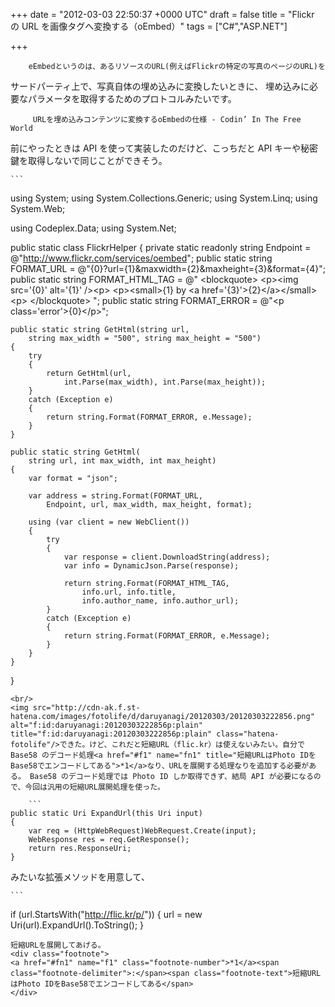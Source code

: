 
+++
date = "2012-03-03 22:50:37 +0000 UTC"
draft = false
title = "Flickr の URL を画像タグへ変換する（oEmbed）"
tags = ["C#","ASP.NET"]

+++
>
        eEmbedというのは、あるリソースのURL(例えばFlickrの特定の写真のページのURL)を
サードパーティ上で、写真自体の埋め込みに変換したいときに、
埋め込みに必要なパラメータを取得するためのプロトコルみたいです。

         URLを埋め込みコンテンツに変換するoEmbedの仕様 - Codin’ In The Free World
    
前にやったときは API を使って実装したのだけど、こっちだと API キーや秘密鍵を取得しないで同じことができそう。

    ```
using System;
using System.Collections.Generic;
using System.Linq;
using System.Web;

using Codeplex.Data;
using System.Net;

public static class FlickrHelper
{
    private static readonly string Endpoint = 
        @"http://www.flickr.com/services/oembed";
    public static string FORMAT_URL = 
        @"{0}?url={1}&amp;maxwidth={2}&amp;maxheight={3}&amp;format={4}";
    public static string FORMAT_HTML_TAG = @"
&lt;blockquote>
&lt;p>&lt;img src=&#39;{0}&#39; alt=&#39;{1}&#39; />&lt;p>
&lt;p>&lt;small>{1} by &lt;a href=&#39;{3}&#39;>{2}&lt;/a>&lt;/small>&lt;p>
&lt;/blockquote>
";
    public static string FORMAT_ERROR = 
        @"&lt;p class=&#39;error&#39;>{0}&lt;/p>";

    public static string GetHtml(string url,
        string max_width = "500", string max_height = "500")
    {
        try
        {
            return GetHtml(url, 
                int.Parse(max_width), int.Parse(max_height));
        }
        catch (Exception e)
        {
            return string.Format(FORMAT_ERROR, e.Message);
        }
    }

    public static string GetHtml(
        string url, int max_width, int max_height)
    {
        var format = "json";

        var address = string.Format(FORMAT_URL,
            Endpoint, url, max_width, max_height, format);

        using (var client = new WebClient())
        {
            try
            {
                var response = client.DownloadString(address);
                var info = DynamicJson.Parse(response);

                return string.Format(FORMAT_HTML_TAG,
                    info.url, info.title,
                    info.author_name, info.author_url);
            }
            catch (Exception e)
            {
                return string.Format(FORMAT_ERROR, e.Message);
            }
        }
    }
}
```
<br/>
<img src="http://cdn-ak.f.st-hatena.com/images/fotolife/d/daruyanagi/20120303/20120303222856.png" alt="f:id:daruyanagi:20120303222856p:plain" title="f:id:daruyanagi:20120303222856p:plain" class="hatena-fotolife"/>できた。けど、これだと短縮URL（flic.kr）は使えないみたい。自分で Base58 のデコード処理<a href="#f1" name="fn1" title="短縮URLはPhoto IDをBase58でエンコードしてある">*1</a>なり、URLを展開する処理なりを追加する必要がある。 Base58 のデコード処理では Photo ID しか取得できず、結局 API が必要になるので、今回は汎用の短縮URL展開処理を使った。

    ```
public static Uri ExpandUrl(this Uri input)
{
    var req = (HttpWebRequest)WebRequest.Create(input);
    WebResponse res = req.GetResponse();
    return res.ResponseUri;
}
```
みたいな拡張メソッドを用意して、

    ```
if (url.StartsWith("http://flic.kr/p/"))
{
    url = new Uri(url).ExpandUrl().ToString();
}
```
短縮URLを展開してあげる。
<div class="footnote">
<a href="#fn1" name="f1" class="footnote-number">*1</a><span class="footnote-delimiter">:</span><span class="footnote-text">短縮URLはPhoto IDをBase58でエンコードしてある</span>
</div>

